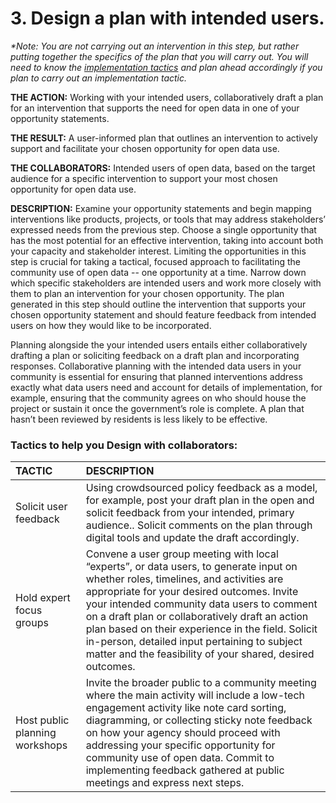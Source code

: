 # 3. Design a plan with intended users.

_\*Note: You are not carrying out an intervention in this step, but rather putting together the specifics of the plan that you will carry out. You will need to know the _[_implementation tactics_](https://docs.google.com/document/d/1YYwrMM_-8vMEAQ-GHPzdm6as4PLPDJG_0F36uje4nr4/edit#heading=h.rrcffgq50mqz)_ and plan ahead accordingly if you plan to carry out an implementation tactic._

**THE ACTION:** Working with your intended users, collaboratively draft a plan for an intervention that supports the need for open data in one of your opportunity statements.

**THE RESULT:** A user-informed plan that outlines an intervention to actively support and facilitate your chosen opportunity for open data use.

**THE COLLABORATORS:** Intended users of open data, based on the target audience for a specific intervention to support your most chosen opportunity for open data use.

**DESCRIPTION:** Examine your opportunity statements and begin mapping interventions like products, projects, or tools that may address stakeholders’ expressed needs from the previous step. Choose a single opportunity that has the most potential for an effective intervention, taking into account both your capacity and stakeholder interest. Limiting the opportunities in this step is crucial for taking a tactical, focused approach to facilitating the community use of open data -- one opportunity at a time. Narrow down which specific stakeholders are intended users and work more closely with them to plan an intervention for your chosen opportunity. The plan generated in this step should outline the intervention that supports your chosen opportunity statement and should feature feedback from intended users on how they would like to be incorporated.

Planning alongside the your intended users entails either collaboratively drafting a plan or soliciting feedback on a draft plan and incorporating responses. Collaborative planning with the intended data users in your community is essential for ensuring that planned interventions address exactly what data users need and account for details of implementation, for example, ensuring that the community agrees on who should house the project or sustain it once the government’s role is complete. A plan that hasn’t been reviewed by residents is less likely to be effective.

### Tactics to help you Design with collaborators:

| TACTIC | DESCRIPTION |
| :--- | :--- |
| Solicit user feedback | Using crowdsourced policy feedback as a model, for example, post your draft plan in the open and solicit feedback from your intended, primary audience.. Solicit comments on the plan through digital tools and update the draft accordingly. |
| Hold expert focus groups | Convene a user group meeting with local “experts”, or data users, to generate input on whether roles, timelines, and activities are appropriate for your desired outcomes. Invite your intended community data users to comment on a draft plan or collaboratively draft an action plan based on their experience in the field. Solicit in-person, detailed input pertaining to subject matter and the feasibility of your shared, desired outcomes. |
| Host public planning workshops | Invite the broader public to a community meeting where the main activity will include a low-tech engagement activity like note card sorting, diagramming, or collecting sticky note feedback on how your agency should proceed with addressing your specific opportunity for community use of open data. Commit to implementing feedback gathered at public meetings and express next steps. |



